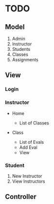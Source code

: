 # TODO

## Model 

1. Admin 
2. Instructor
3. Students 
4. Classes
5. Assignments 

## View 

### Login 

### Instructor 

- Home 
  - List of Classes 

- Class
  - List of Evals
  - Add Eval 
  - View 

### Student 


1. New  Instructor 
1. View Instructors 


## Controller 


